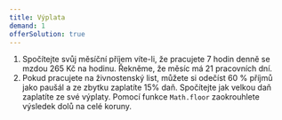 ```yaml
---
title: Výplata
demand: 1
offerSolution: true
---
```


1. Spočítejte svůj měsíční příjem víte-li, že pracujete 7 hodin denně se mzdou 265 Kč na hodinu. Řekněme, že měsíc má 21 pracovních dní.
1. Pokud pracujete na živnostenský list, můžete si odečíst 60 % příjmů jako paušál a ze zbytku zaplatíte 15% daň. Spočítejte jak velkou daň zaplatíte ze své výplaty. Pomocí funkce `Math.floor` zaokrouhlete výsledek dolů na celé koruny.